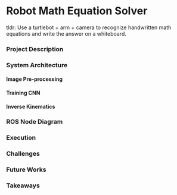 # Robot Math Equation Solver
tldr:  Use a turtlebot + arm + camera to recognize handwritten math equations and write the answer on a whiteboard.

### Project Description

### System Architecture

#### Image Pre-processing

#### Training CNN

#### Inverse Kinematics

### ROS Node Diagram

### Execution

### Challenges

### Future Works

### Takeaways
